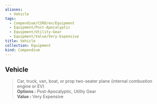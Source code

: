 ```yaml
---
aliases:
  - Vehicle
tags:
  - Compendium/CSRD/en/Equipment
  - Equipment/Post-Apocalyptic
  - Equipment/Utility-Gear
  - Equipment/Value/Very-Expensive
title: Vehicle
collection: Equipment
kind: Compendium
---
```

## Vehicle  
  
>Car, truck, van, boat, or prop two-seater plane (internal combustion engine or EV)  
> **Options :** Post-Apocalyptic, Utility Gear  
> **Value :** Very Expensive